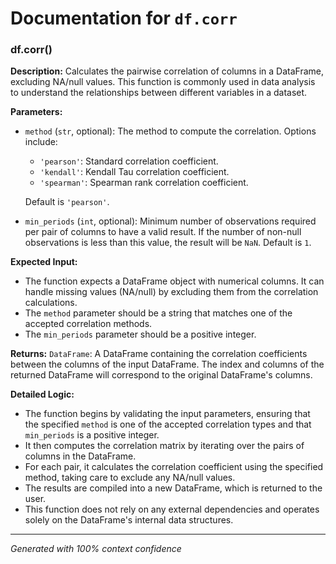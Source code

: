 # Documentation for `df.corr`

### df.corr()

**Description:**
Calculates the pairwise correlation of columns in a DataFrame, excluding NA/null values. This function is commonly used in data analysis to understand the relationships between different variables in a dataset.

**Parameters:**
- `method` (`str`, optional): The method to compute the correlation. Options include:
  - `'pearson'`: Standard correlation coefficient.
  - `'kendall'`: Kendall Tau correlation coefficient.
  - `'spearman'`: Spearman rank correlation coefficient.
  
  Default is `'pearson'`.

- `min_periods` (`int`, optional): Minimum number of observations required per pair of columns to have a valid result. If the number of non-null observations is less than this value, the result will be `NaN`. Default is `1`.

**Expected Input:**
- The function expects a DataFrame object with numerical columns. It can handle missing values (NA/null) by excluding them from the correlation calculations.
- The `method` parameter should be a string that matches one of the accepted correlation methods.
- The `min_periods` parameter should be a positive integer.

**Returns:**
`DataFrame`: A DataFrame containing the correlation coefficients between the columns of the input DataFrame. The index and columns of the returned DataFrame will correspond to the original DataFrame's columns.

**Detailed Logic:**
- The function begins by validating the input parameters, ensuring that the specified `method` is one of the accepted correlation types and that `min_periods` is a positive integer.
- It then computes the correlation matrix by iterating over the pairs of columns in the DataFrame.
- For each pair, it calculates the correlation coefficient using the specified method, taking care to exclude any NA/null values.
- The results are compiled into a new DataFrame, which is returned to the user.
- This function does not rely on any external dependencies and operates solely on the DataFrame's internal data structures.

---
*Generated with 100% context confidence*
